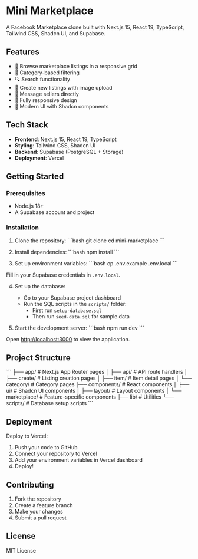 # Mini Marketplace

A Facebook Marketplace clone built with Next.js 15, React 19, TypeScript, Tailwind CSS, Shadcn UI, and Supabase.

## Features

- 🏪 Browse marketplace listings in a responsive grid
- 📱 Category-based filtering
- 🔍 Search functionality
- 📝 Create new listings with image upload
- 💬 Message sellers directly
- 📱 Fully responsive design
- 🎨 Modern UI with Shadcn components

## Tech Stack

- **Frontend**: Next.js 15, React 19, TypeScript
- **Styling**: Tailwind CSS, Shadcn UI
- **Backend**: Supabase (PostgreSQL + Storage)
- **Deployment**: Vercel

## Getting Started

### Prerequisites

- Node.js 18+ 
- A Supabase account and project

### Installation

1. Clone the repository:
\`\`\`bash
git clone <your-repo-url>
cd mini-marketplace
\`\`\`

2. Install dependencies:
\`\`\`bash
npm install
\`\`\`

3. Set up environment variables:
\`\`\`bash
cp .env.example .env.local
\`\`\`

Fill in your Supabase credentials in `.env.local`.

4. Set up the database:
   - Go to your Supabase project dashboard
   - Run the SQL scripts in the `scripts/` folder:
     - First run `setup-database.sql`
     - Then run `seed-data.sql` for sample data

5. Start the development server:
\`\`\`bash
npm run dev
\`\`\`

Open [http://localhost:3000](http://localhost:3000) to view the application.

## Project Structure

\`\`\`
├── app/                    # Next.js App Router pages
│   ├── api/               # API route handlers
│   ├── create/            # Listing creation pages
│   ├── item/              # Item detail pages
│   └── category/          # Category pages
├── components/            # React components
│   ├── ui/                # Shadcn UI components
│   ├── layout/            # Layout components
│   └── marketplace/       # Feature-specific components
├── lib/                   # Utilities
└── scripts/               # Database setup scripts
\`\`\`

## Deployment

Deploy to Vercel:

1. Push your code to GitHub
2. Connect your repository to Vercel
3. Add your environment variables in Vercel dashboard
4. Deploy!

## Contributing

1. Fork the repository
2. Create a feature branch
3. Make your changes
4. Submit a pull request

## License

MIT License
